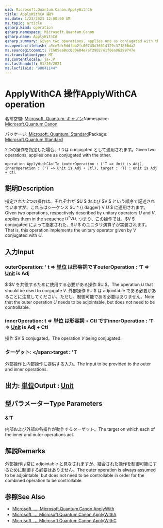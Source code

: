 ```yaml
---
uid: Microsoft.Quantum.Canon.ApplyWithCA
title: ApplyWithCA 操作
ms.date: 1/23/2021 12:00:00 AM
ms.topic: article
qsharp.kind: operation
qsharp.namespace: Microsoft.Quantum.Canon
qsharp.name: ApplyWithCA
qsharp.summary: Given two operations, applies one as conjugated with the other.
ms.openlocfilehash: a5ce7dc5ddfbb2fc06743d36614129c371850da2
ms.sourcegitcommit: 71605ea9cc630e84e7ef29027e1f0ea06299747e
ms.translationtype: MT
ms.contentlocale: ja-JP
ms.lasthandoff: 01/26/2021
ms.locfileid: "98841144"
---
```

# <a name="applywithca-operation"></a><span data-ttu-id="4595e-102">ApplyWithCA 操作</span><span class="sxs-lookup"><span data-stu-id="4595e-102">ApplyWithCA operation</span></span>

<span data-ttu-id="4595e-103">名前空間: [Microsoft. Quantum. キャノン](xref:Microsoft.Quantum.Canon)</span><span class="sxs-lookup"><span data-stu-id="4595e-103">Namespace: [Microsoft.Quantum.Canon](xref:Microsoft.Quantum.Canon)</span></span>

<span data-ttu-id="4595e-104">パッケージ: [Microsoft. Quantum. Standard](https://nuget.org/packages/Microsoft.Quantum.Standard)</span><span class="sxs-lookup"><span data-stu-id="4595e-104">Package: [Microsoft.Quantum.Standard](https://nuget.org/packages/Microsoft.Quantum.Standard)</span></span>


<span data-ttu-id="4595e-105">2つの操作を指定した場合、1つは conjugated として適用されます。</span><span class="sxs-lookup"><span data-stu-id="4595e-105">Given two operations, applies one as conjugated with the other.</span></span>

```qsharp
operation ApplyWithCA<'T> (outerOperation : ('T => Unit is Adj), innerOperation : ('T => Unit is Adj + Ctl), target : 'T) : Unit is Adj + Ctl
```


## <a name="description"></a><span data-ttu-id="4595e-106">説明</span><span class="sxs-lookup"><span data-stu-id="4595e-106">Description</span></span>

<span data-ttu-id="4595e-107">指定された2つの操作は、それぞれが $U $ および $V $ という順序で記述されていますが、これらはシーケンス $U ^ {\ dagger} V U $ に適用されます。</span><span class="sxs-lookup"><span data-stu-id="4595e-107">Given two operations, respectively described by unitary operators $U$ and $V$, applies them in the sequence $U^{\dagger} V U$.</span></span> <span data-ttu-id="4595e-108">つまり、この操作では、$V $ conjugated によって指定された、$U $ のユニタリ演算子が実装されます。</span><span class="sxs-lookup"><span data-stu-id="4595e-108">That is, this operation implements the unitary operator given by $V$ conjugated with $U$.</span></span>

## <a name="input"></a><span data-ttu-id="4595e-109">入力</span><span class="sxs-lookup"><span data-stu-id="4595e-109">Input</span></span>

### <a name="outeroperation--t--unit--is-adj"></a><span data-ttu-id="4595e-110">outerOperation: ' t => [単位](xref:microsoft.quantum.lang-ref.unit)  は形容詞です</span><span class="sxs-lookup"><span data-stu-id="4595e-110">outerOperation : 'T => [Unit](xref:microsoft.quantum.lang-ref.unit)  is Adj</span></span>

<span data-ttu-id="4595e-111">$ $V を共役するために使用する必要がある操作 $U $。</span><span class="sxs-lookup"><span data-stu-id="4595e-111">The operation $U$ that should be used to conjugate $V$.</span></span> <span data-ttu-id="4595e-112">外部操作 $U $ は adjointable である必要があることに注意してください。ただし、制御可能である必要はありません。</span><span class="sxs-lookup"><span data-stu-id="4595e-112">Note that the outer operation $U$ needs to be adjointable, but does not need to be controllable.</span></span>


### <a name="inneroperation--t--unit--is-adj--ctl"></a><span data-ttu-id="4595e-113">innerOperation: t => [単位](xref:microsoft.quantum.lang-ref.unit)  は形容詞 + Ctl です</span><span class="sxs-lookup"><span data-stu-id="4595e-113">innerOperation : 'T => [Unit](xref:microsoft.quantum.lang-ref.unit)  is Adj + Ctl</span></span>

<span data-ttu-id="4595e-114">操作 $V $ conjugated。</span><span class="sxs-lookup"><span data-stu-id="4595e-114">The operation $V$ being conjugated.</span></span>


### <a name="target--t"></a><span data-ttu-id="4595e-115">ターゲット: \</span><span class="sxs-lookup"><span data-stu-id="4595e-115">target : 'T</span></span>

<span data-ttu-id="4595e-116">外部操作と内部操作に提供する入力。</span><span class="sxs-lookup"><span data-stu-id="4595e-116">The input to be provided to the outer and inner operations.</span></span>



## <a name="output--unit"></a><span data-ttu-id="4595e-117">出力: [単位](xref:microsoft.quantum.lang-ref.unit)</span><span class="sxs-lookup"><span data-stu-id="4595e-117">Output : [Unit](xref:microsoft.quantum.lang-ref.unit)</span></span>



## <a name="type-parameters"></a><span data-ttu-id="4595e-118">型パラメーター</span><span class="sxs-lookup"><span data-stu-id="4595e-118">Type Parameters</span></span>

### <a name="t"></a><span data-ttu-id="4595e-119">&</span><span class="sxs-lookup"><span data-stu-id="4595e-119">'T</span></span>

<span data-ttu-id="4595e-120">内部および外部の各操作が動作するターゲット。</span><span class="sxs-lookup"><span data-stu-id="4595e-120">The target on which each of the inner and outer operations act.</span></span>

## <a name="remarks"></a><span data-ttu-id="4595e-121">解説</span><span class="sxs-lookup"><span data-stu-id="4595e-121">Remarks</span></span>

<span data-ttu-id="4595e-122">外部操作は常に adjointable と見なされますが、結合された操作を制御可能にするために制御する必要はありません。</span><span class="sxs-lookup"><span data-stu-id="4595e-122">The outer operation is always assumed to be adjointable, but does not need to be controllable in order for the combined operation to be controllable.</span></span>

## <a name="see-also"></a><span data-ttu-id="4595e-123">参照</span><span class="sxs-lookup"><span data-stu-id="4595e-123">See Also</span></span>

- [<span data-ttu-id="4595e-124">Microsoft.......</span><span class="sxs-lookup"><span data-stu-id="4595e-124">Microsoft.Quantum.Canon.ApplyWith</span></span>](xref:Microsoft.Quantum.Canon.ApplyWith)
- [<span data-ttu-id="4595e-125">Microsoft...。</span><span class="sxs-lookup"><span data-stu-id="4595e-125">Microsoft.Quantum.Canon.ApplyWithA</span></span>](xref:Microsoft.Quantum.Canon.ApplyWithA)
- [<span data-ttu-id="4595e-126">Microsoft...。</span><span class="sxs-lookup"><span data-stu-id="4595e-126">Microsoft.Quantum.Canon.ApplyWithC</span></span>](xref:Microsoft.Quantum.Canon.ApplyWithC)